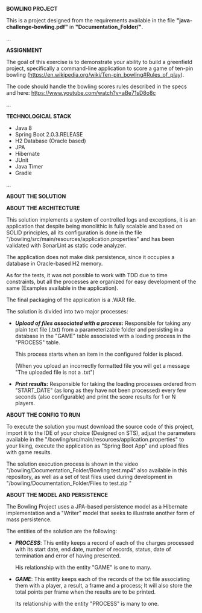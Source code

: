 **BOWLING PROJECT**

This is a project designed from the requirements available in the file **"java-challenge-bowling.pdf"** in **"Documentation_Folder/"**.

...

**ASSIGNMENT**

The goal of this exercise is to demonstrate your ability to build a greenfield project, specifically a
command-line application to score a game of ten-pin bowling
(https://en.wikipedia.org/wiki/Ten-pin_bowling#Rules_of_play).

The code should handle the bowling scores rules described in the specs and here:
https://www.youtube.com/watch?v=aBe71sD8o8c

...

**TECHNOLOGICAL STACK**

* Java 8
* Spring Boot 2.0.3.RELEASE
* H2 Database (Oracle based)
* JPA
* Hibernate
* JUnit
* Java Timer
* Gradle

...

**ABOUT THE SOLUTION**


**ABOUT THE ARCHITECTURE**

This solution implements a system of controlled logs and exceptions, it is an application that despite being monolithic is fully scalable and based on SOLID principles, all its configuration is done in the file "/bowling/src/main/resources/application.properties" and has been validated with SonarLint as static code analyzer.

The application does not make disk persistence, since it occupies a database in Oracle-based H2 memory.

As for the tests, it was not possible to work with TDD due to time constraints, but all the processes are organized for easy development of the same (Examples available in the application).

The final packaging of the application is a .WAR file.

The solution is divided into two major processes:

* ***Upload of files associated with a process:***
Responsible for taking any plain text file (.txt) from a parameterizable folder and persisting in a database in the "GAME" table associated with a loading process in the "PROCESS" table.

  This process starts when an item in the configured folder is placed.

  (When you upload an incorrectly formatted file you will get a message "The uploaded file is not a .txt")

* ***Print results:***
Responsible for taking the loading processes ordered from "START_DATE" (as long as they have not been processed) every few seconds (also configurable) and print the score results for 1 or N players.


**ABOUT THE CONFIG TO RUN**

To execute the solution you must download the source code of this project, import it to the IDE of your choice (Designed on STS), adjust the parameters available in the "/bowling/src/main/resources/application.properties" to your liking, execute the application as "Spring Boot App" and upload files with game results.

The solution execution process is shown in the video "/bowling/Documentation_Folder/Bowling test.mp4" also available in this repository, as well as a set of test files used during development in "/bowling/Documentation_Folder/Files to test.zip "


**ABOUT THE MODEL AND PERSISTENCE**

The Bowling Project uses a JPA-based persistence model as a Hibernate implementation and a "Writer" model that seeks to illustrate another form of mass persistence.

The entities of the solution are the following:

* ***PROCESS***: This entity keeps a record of each of the charges processed with its start date, end date, number of records, status, date of termination and error of having presented.

  His relationship with the entity "GAME" is one to many.

* ***GAME***: This entity keeps each of the records of the txt file associating them with a player, a result, a frame and a process; It will also store the total points per frame when the results are to be printed.

  Its relationship with the entity "PROCESS" is many to one.




